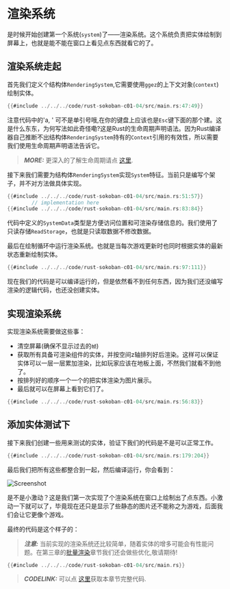 # 渲染系统

是时候开始创建第一个系统(`system`)了——渲染系统。这个系统负责把实体绘制到屏幕上，也就是能不能在窗口上看见点东西就看它的了。

## 渲染系统走起
首先我们定义个结构体`RenderingSystem`,它需要使用`ggez`的上下文对象(`context`)绘制实体。

```rust
{{#include ../../../code/rust-sokoban-c01-04/src/main.rs:47:49}}
```

注意代码中的&apos;a, &apos; 可不是单引号哦,在你的键盘上应该也是`Esc`键下面的那个建。这是什么东东，为何写法如此奇怪嘞?这是Rust的生命周期声明语法。因为Rust编译器自己推断不出结构体`RenderingSystem`持有的`Context`引用的有效性，所以需要我们使用生命周期声明语法告诉它。

> **_MORE:_**  更深入的了解生命周期请点 [这里](https://doc.rust-lang.org/book/ch10-03-lifetime-syntax.html).

接下来我们需要为结构体`RenderingSystem`实现`System`特征。当前只是编写个架子，并不对方法做具体实现。

```rust
{{#include ../../../code/rust-sokoban-c01-04/src/main.rs:51:57}}
        // implementation here
{{#include ../../../code/rust-sokoban-c01-04/src/main.rs:83:84}}
```

代码中定义的`SystemData`类型是方便访问位置和可渲染存储信息的。我们使用了只读存储`ReadStorage`，也就是只读取数据不修改数据。

最后在绘制循环中运行渲染系统。也就是当每次游戏更新时也同时根据实体的最新状态重新绘制实体。

```rust
{{#include ../../../code/rust-sokoban-c01-04/src/main.rs:97:111}}
```

现在我们的代码是可以编译运行的，但是依然看不到任何东西，因为我们还没编写渲染的逻辑代码，也还没创建实体。

## 实现渲染系统

实现渲染系统需要做这些事：

* 清空屏幕(确保不显示过去的`帧`)
* 获取所有具备可渲染组件的实体，并按空间z轴排列好后渲染。这样可以保证实体可以一层一层累加渲染，比如玩家应该在地板上面，不然我们就看不到他了。
* 按排列好的顺序一个一个的把实体渲染为图片展示。
* 最后就可以在屏幕上看到它们了。

```rust
{{#include ../../../code/rust-sokoban-c01-04/src/main.rs:56:83}}
```

## 添加实体测试下

接下来我们创建一些用来测试的实体，验证下我们的代码是不是可以正常工作。

```rust
{{#include ../../../code/rust-sokoban-c01-04/src/main.rs:179:204}}
```

最后我们把所有这些都整合到一起，然后编译运行，你会看到：

![Screenshot](../images/rendering.png)

是不是小激动？这是我们第一次实现了个渲染系统在窗口上绘制出了点东西。小激动一下就可以了，毕竟现在还只是显示了些静态的图片还不能称之为游戏，后面我们会让它更像个游戏。

最终的代码是这个样子的：

> **_注意:_**  当前实现的渲染系统还比较简单，随着实体的增多可能会有性能问题。在第三章的[批量渲染](/c03-04-batch-rendering.html)章节我们还会做些优化,敬请期待!


```rust
{{#include ../../../code/rust-sokoban-c01-04/src/main.rs}}
```

> **_CODELINK:_**  可以点 [这里](https://github.com/open-mit/rust-sokoban/tree/master/code/rust-sokoban-c01-04)获取本章节完整代码.

